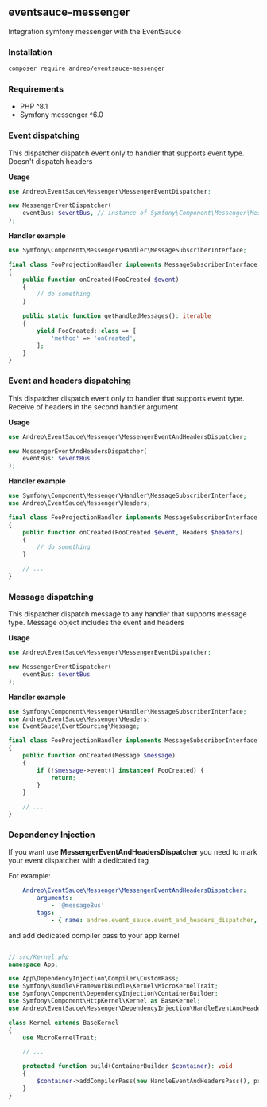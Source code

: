 ## eventsauce-messenger

Integration symfony messenger with the EventSauce

### Installation

```bash
composer require andreo/eventsauce-messenger
```

### Requirements

- PHP ^8.1
- Symfony messenger ^6.0

### Event dispatching

This dispatcher dispatch event only to handler that supports event type.
Doesn't dispatch headers

**Usage**

```php
use Andreo\EventSauce\Messenger\MessengerEventDispatcher;

new MessengerEventDispatcher(
    eventBus: $eventBus, // instance of Symfony\Component\Messenger\MessageBusInterface
);
```

**Handler example**

```php
use Symfony\Component\Messenger\Handler\MessageSubscriberInterface;

final class FooProjectionHandler implements MessageSubscriberInterface
{
    public function onCreated(FooCreated $event)
    {
        // do something
    }

    public static function getHandledMessages(): iterable
    {
        yield FooCreated::class => [
            'method' => 'onCreated',
        ];
    }
}
```

### Event and headers dispatching

This dispatcher dispatch event only to handler that supports event type.
Receive of headers in the second handler argument

**Usage**

```php
use Andreo\EventSauce\Messenger\MessengerEventAndHeadersDispatcher;

new MessengerEventAndHeadersDispatcher(
    eventBus: $eventBus
);
```

**Handler example**

```php
use Symfony\Component\Messenger\Handler\MessageSubscriberInterface;
use Andreo\EventSauce\Messenger\Headers;

final class FooProjectionHandler implements MessageSubscriberInterface
{
    public function onCreated(FooCreated $event, Headers $headers)
    {
        // do something
    }

    // ...
}
```

### Message dispatching

This dispatcher dispatch message to any handler that supports message type.
Message object includes the event and headers

**Usage**

```php
use Andreo\EventSauce\Messenger\MessengerEventDispatcher;

new MessengerEventDispatcher(
    eventBus: $eventBus
);
```

**Handler example**

```php
use Symfony\Component\Messenger\Handler\MessageSubscriberInterface;
use Andreo\EventSauce\Messenger\Headers;
use EventSauce\EventSourcing\Message;

final class FooProjectionHandler implements MessageSubscriberInterface
{
    public function onCreated(Message $message)
    {
        if (!$message->event() instanceof FooCreated) {
            return;
        }
    }

    // ...
}
```

### Dependency Injection

If you want use **MessengerEventAndHeadersDispatcher**
you need to mark your event dispatcher with a dedicated tag

For example:

```yaml
    Andreo\EventSauce\Messenger\MessengerEventAndHeadersDispatcher:
        arguments:
            - '@messageBus'
        tags:
            - { name: andreo.event_sauce.event_and_headers_dispatcher, bus: messageBus }
```

and add dedicated compiler pass to your app kernel

```php

// src/Kernel.php
namespace App;

use App\DependencyInjection\Compiler\CustomPass;
use Symfony\Bundle\FrameworkBundle\Kernel\MicroKernelTrait;
use Symfony\Component\DependencyInjection\ContainerBuilder;
use Symfony\Component\HttpKernel\Kernel as BaseKernel;
use Andreo\EventSauce\Messenger\DependencyInjection\HandleEventAndHeadersPass;

class Kernel extends BaseKernel
{
    use MicroKernelTrait;

    // ...

    protected function build(ContainerBuilder $container): void
    {
        $container->addCompilerPass(new HandleEventAndHeadersPass(), priority: -10);
    }
}

```
